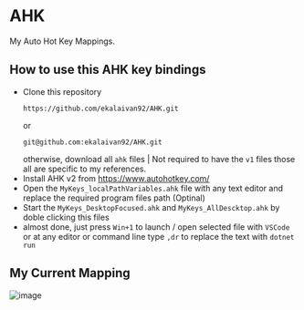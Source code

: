 # AHK
My Auto Hot Key Mappings.

## How to use this AHK key bindings
- Clone this repository
  ```
  https://github.com/ekalaivan92/AHK.git
  ```
  or
  ```
  git@github.com:ekalaivan92/AHK.git
  ```
  otherwise, download all `ahk` files
  | Not required to have the `v1` files those all are specific to my references.
- Install AHK v2 from https://www.autohotkey.com/
- Open the `MyKeys_localPathVariables.ahk` file with any text editor and replace the required program files path (Optinal)
- Start the `MyKeys_DesktopFocused.ahk` and `MyKeys_AllDescktop.ahk` by doble clicking this files
- almost done, just press `Win+1` to launch / open selected file with `VSCode` or at any editor or command line type `,dr` to replace the text with `dotnet run`

## My Current Mapping
![image](https://github.com/user-attachments/assets/7be5e738-4510-4574-ba26-35c7d7707b44)
